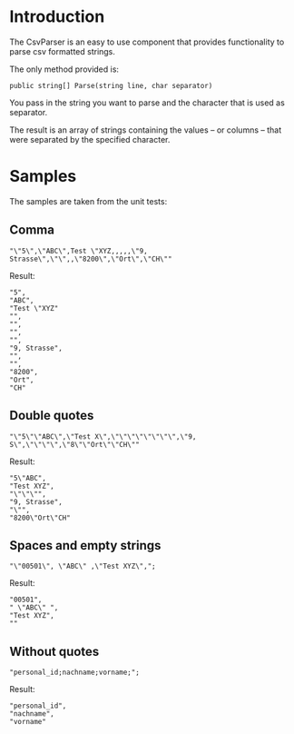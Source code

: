 # Introduction #

The CsvParser is an easy to use component that provides functionality to parse csv formatted strings.

The only method provided is:

```
public string[] Parse(string line, char separator)
```

You pass in the string you want to parse and the character that is used as separator.

The result is an array of strings containing the values – or columns – that were separated by the specified character.


# Samples #

The samples are taken from the unit tests:

## Comma ##

```
"\"5\",\"ABC\",Test \"XYZ,,,,,\"9, Strasse\",\"\",,\"8200\",\"Ort\",\"CH\""
```

Result:
```
"5", 
"ABC", 
"Test \"XYZ"
"", 
"", 
"", 
"", 
"9, Strasse", 
"", 
"", 
"8200", 
"Ort", 
"CH"
```

## Double quotes ##

```
"\"5\"\"ABC\",\"Test X\",\"\"\"\"\"\"\"\",\"9, S\",\"\"\"\",\"8\"\"Ort\"\"CH\""
```

Result:
```
"5\"ABC",
"Test XYZ",
"\"\"\"", 
"9, Strasse",
"\"", 
"8200\"Ort\"CH"
```

## Spaces and empty strings ##

```
"\"00501\", \"ABC\" ,\"Test XYZ\",";
```

Result:
```
"00501",
" \"ABC\" ",
"Test XYZ",
""
```

## Without quotes ##

```
"personal_id;nachname;vorname;";
```

Result:
```
"personal_id",
"nachname",
"vorname"
```